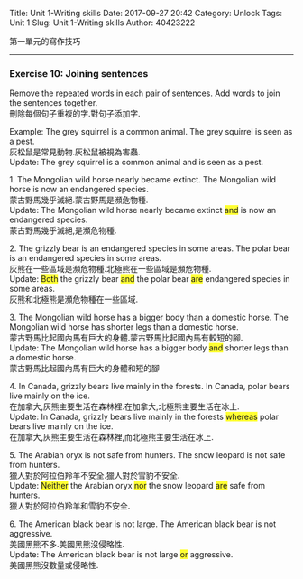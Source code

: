 Title: Unit 1-Writing skills
Date: 2017-09-27 20:42
Category: Unlock
Tags: Unit 1
Slug: Unit 1-Writing skills
Author: 40423222

第一單元的寫作技巧

<!-- PELICAN_END_SUMMARY -->
<!-- 第一單元的寫作技巧 -->
<hr>

### Exercise 10: Joining sentences
Remove the repeated words in each pair of sentences. Add words to join the sentences together.<br>
刪除每個句子重複的字.對句子添加字.
<p>
Example: The grey squirrel is a common animal. The grey squirrel is seen as a pest.<br>
灰松鼠是常見動物.灰松鼠被視為害蟲.<br>
Update: The grey squirrel is a common animal and is seen as a pest.
<p>
1. The Mongolian wild horse nearly became extinct. The Mongolian wild horse is now an endangered species.<br>
蒙古野馬幾乎滅絕.蒙古野馬是瀕危物種.<br>
Update: The Mongolian wild horse nearly became extinct <font style="background-color: #FFFF33">and</font> is now an endangered species.<br>
蒙古野馬幾乎滅絕,是瀕危物種.
<p>
2. The grizzly bear is an endangered species in some areas. The polar bear is an endangered species in some areas.<br>
灰熊在一些區域是瀕危物種.北極熊在一些區域是瀕危物種.<br>
Update: <font style="background-color: #FFFF33">Both</font> the grizzly bear <font style="background-color: #FFFF33">and</font> the polar bear <font style="background-color: #FFFF33">are</font> endangered species in some areas.<br>
灰熊和北極熊是瀕危物種在一些區域.
<p>
3. The Mongolian wild horse has a bigger body than a domestic horse. The Mongolian wild horse has shorter legs than a domestic horse.<br>
蒙古野馬比起國內馬有巨大的身體.蒙古野馬比起國內馬有較短的腳.<br>
Update: The Mongolian wild horse has a bigger body <font style="background-color: #FFFF33">and</font> shorter legs than a domestic horse.<br>
蒙古野馬比起國內馬有巨大的身體和短的腳
<p>
4. In Canada, grizzly bears live mainly in the forests. In Canada, polar bears live mainly on the ice.<br>
在加拿大,灰熊主要生活在森林裡.在加拿大,北極熊主要生活在冰上.<br>
Update: In Canada, grizzly bears live mainly in the forests <font style="background-color: #FFFF33">whereas</font> polar bears live mainly on the ice.<br>
在加拿大,灰熊主要生活在森林裡,而北極熊主要生活在冰上.
<p>
5. The Arabian oryx is not safe from hunters. The snow leopard is not safe from hunters.<br>
獵人對於阿拉伯羚羊不安全.獵人對於雪豹不安全.<br>
Update: <font style="background-color: #FFFF33">Neither</font> the Arabian oryx <font style="background-color: #FFFF33">nor</font> the snow leopard <font style="background-color: #FFFF33">are</font> safe from hunters.<br>
獵人對於阿拉伯羚羊和雪豹不安全.
<p>
6. The American black bear is not large. The American black bear is not aggressive.<br>
美國黑熊不多.美國黑熊沒侵略性.<br>
Update: The American black bear is not large <font style="background-color: #FFFF33">or</font> aggressive.<br>
美國黑熊沒數量或侵略性.
